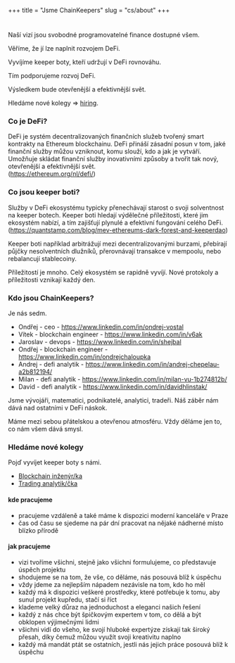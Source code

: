 +++
title = "Jsme ChainKeepers"
slug = "cs/about"
+++

# 

Naší vizí jsou svobodné programovatelné finance dostupné všem.

Věříme, že jí lze naplnit rozvojem DeFi.

Vyvíjíme keeper boty, kteří udržují v DeFi rovnováhu.

Tím podporujeme rozvoj DeFi.

Výsledkem bude otevřenější a efektivnější svět.

Hledáme nové kolegy => [hiring](/cs/hiring).

### Co je DeFi?

DeFi je systém decentralizovaných finančních služeb tvořený smart kontrakty na
Ethereum blockchainu.  DeFi přináší zásadní posun v tom, jaké finanční služby
můžou vzniknout, komu slouží, kdo a jak je vytváří.  Umožňuje skládat finanční
služby inovativními způsoby a tvořit tak nový, otevřenější a efektivnější svět.
\
(https://ethereum.org/nl/defi/)

### Co jsou keeper boti?

Služby v DeFi ekosystému typicky přenechávají starost o svoji solventnost na
keeper botech.  Keeper boti hledají výdělečné příležitosti, které jim ekosystém
nabízí, a tím zajišťují plynulé a efektivní fungování celého DeFi.
\
(https://quantstamp.com/blog/mev-ethereums-dark-forest-and-keeperdao)

Keeper boti například arbitrážují mezi decentralizovanými burzami, přebírají
půjčky nesolventních dlužníků, přerovnávají transakce v mempoolu, nebo
rebalancují stablecoiny.

Příležitostí je mnoho.  Celý ekosystém se rapidně vyvíjí.  Nové protokoly a
příležitosti vznikají každý den.

### Kdo jsou ChainKeepers?

Je nás sedm.

  - Ondřej - ceo - https://www.linkedin.com/in/ondrej-vostal
  - Vítek - blockchain engineer - https://www.linkedin.com/in/v6ak
  - Jaroslav - devops - https://www.linkedin.com/in/shejbal
  - Ondřej - blockchain engineer - https://www.linkedin.com/in/ondrejchaloupka
  - Andrej - defi analytik - https://www.linkedin.com/in/andrej-chepelau-a2b812194/
  - Milan - defi analytik - https://www.linkedin.com/in/milan-vu-1b274812b/
  - David - defi analytik - https://www.linkedin.com/in/davidhlinstak/

Jsme vývojáři, matematici, podnikatelé, analytici, tradeři.  Náš záběr nám dává nad ostatními v DeFi náskok.

Máme mezi sebou přátelskou a otevřenou atmosféru.  Vždy děláme jen to, co nám všem dává smysl.

### Hledáme nové kolegy

Pojď vyvíjet keeper boty s námi.

- [Blockchain inženýr/ka](/cs/hiring#blockchain-inženýr-inženýrka)
- [Trading analytik/čka](/cs/hiring#trading-analytik-analytička)

#### kde pracujeme

 - pracujeme vzdáleně a také máme k dispozici moderní kanceláře v Praze
 - čas od času se sjedeme na pár dní pracovat na nějaké nádherné místo blízko přírodě

#### jak pracujeme

 - vizi tvoříme všichni, stejně jako všichni formulujeme, co představuje úspěch projektu
 - shodujeme se na tom, že vše, co děláme, nás posouvá blíž k úspěchu
 - vždy jdeme za nejlepším nápadem nezávisle na tom, kdo ho měl
 - každý má k dispozici veškeré prostředky, které potřebuje k tomu, aby sunul projekt kupředu, stačí si říct
 - klademe velký důraz na jednoduchost a eleganci našich řešení
 - každý z nás chce být špičkovým expertem v tom, co dělá a být obklopen výjimečnými lidmi
 - všichni vidí do všeho, ke svojí hluboké expertýze získají tak široký přesah, díky čemuž můžou využít svoji kreativitu naplno
 - každý má mandát ptát se ostatních, jestli nás jejich práce posouvá blíž k úspěchu
